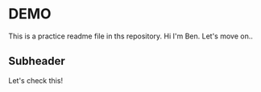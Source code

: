 # DEMO

This is a practice readme file in ths repository.
Hi I'm Ben.
Let's move on..


## Subheader
Let's check this!